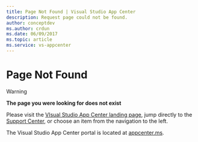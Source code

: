 ```yaml
---
title: Page Not Found | Visual Studio App Center
description: Request page could not be found.
author: conceptdev
ms.author: crdun
ms.date: 06/09/2017
ms.topic: article
ms.service: vs-appcenter
---
```


# Page Not Found

> [!WARNING]
> **The page you were looking for does not exist**

Please visit the [VIsual Studio App Center landing page](https://docs.microsoft.com/appcenter/), jump directly to the [Support Center](https://docs.microsoft.com/appcenter/general/support-center),
or choose an item from the navigation to the left.

The Visual Studio App Center portal is located at [appcenter.ms](https://appcenter.ms).

